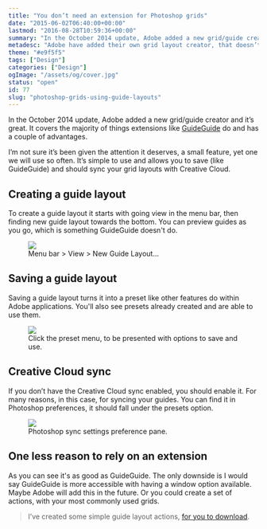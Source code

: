 ```yaml
---
title: "You don’t need an extension for Photoshop grids"
date: "2015-06-02T06:40:00+00:00"
lastmod: "2016-08-28T10:59:36+00:00"
summary: "In the October 2014 update, Adobe added a new grid/guide creator and it’s great. It covers the majority of things extensions like GuideGuide do and has a couple of advantages.I’m not sure it’s been given the attention it deserves, a small feature, yet one we will use so often. It’s simple to use and allows you to save (like GuideGuide) and should sync your grid layouts with Creative Cloud."
metadesc: "Adobe have added their own grid layout creator, that doesn’t require an extension like GuidGuide. Here’s how to use it."
theme: "#e9f5f5"
tags: ["Design"]
categories: ["Design"]
ogImage: "/assets/og/cover.jpg"
status: "open"
id: 77
slug: "photoshop-grids-using-guide-layouts"
---
```


In the October 2014 update, Adobe added a new grid/guide creator and it’s great. It covers the majority of things extensions like [GuideGuide](http://guideguide.me) do and has a couple of advantages.

I’m not sure it’s been given the attention it deserves, a small feature, yet one we will use so often. It’s simple to use and allows you to save (like GuideGuide) and should sync your grid layouts with Creative Cloud.

## Creating a guide layout
To create a guide layout it starts with going view in the menu bar, then finding new guide layout towards the bottom. You can preview guides as you go, which is something GuideGuide doesn't do.

<figure>
<Image src="/static/images/blog/guide-menu.png" width={738} height={492} />
<figcaption>Menu bar > View > New Guide Layout…</figcaption>
</figure>

## Saving a guide layout
Saving a guide layout turns it into a preset like other features do within Adobe applications. You'll also see presets already created and are able to use them. 

<figure>
<Image src="/static/images/blog/guide-layout.png" width={738} height={492} />
<figcaption>Click the preset menu, to be presented with options to save and use.</figcaption>
</figure>

## Creative Cloud sync
If you don’t have the Creative Cloud sync enabled, you should enable it. For many reasons,  in this case, for syncing your guides. You can find it in Photoshop preferences, it should fall under the presets option.

<figure>
<Image src="/static/images/blog/guide-cc.png" width={738} height={492} />
<figcaption>Photoshop sync settings preference pane.</figcaption>
</figure>

## One less reason to rely on an extension
As you can see it's as good as GuideGuide. The only downside is I would say GuideGuide is more accessible with having a window option available. Maybe Adobe will add this in the future. Or you could create a set of actions, with your most commonly used grids.

> I’ve created some simple guide layout actions, [for you to download](https://www.dropbox.com/s/uzbt0jqpk6h56t3/Guides.atn?dl=0).